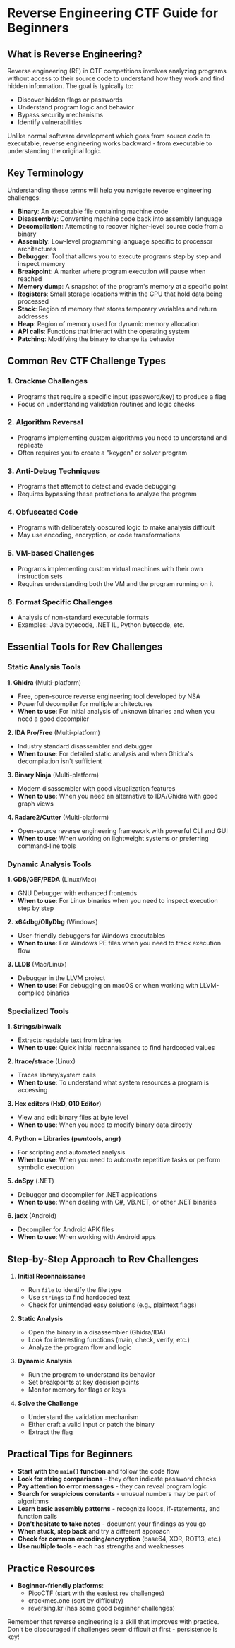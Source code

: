 # Reverse Engineering CTF Guide for Beginners

## What is Reverse Engineering?

Reverse engineering (RE) in CTF competitions involves analyzing programs without access to their source code to understand how they work and find hidden information. The goal is typically to:

- Discover hidden flags or passwords
- Understand program logic and behavior
- Bypass security mechanisms
- Identify vulnerabilities

Unlike normal software development which goes from source code to executable, reverse engineering works backward - from executable to understanding the original logic.

## Key Terminology

Understanding these terms will help you navigate reverse engineering challenges:

- **Binary**: An executable file containing machine code
- **Disassembly**: Converting machine code back into assembly language
- **Decompilation**: Attempting to recover higher-level source code from a binary
- **Assembly**: Low-level programming language specific to processor architectures
- **Debugger**: Tool that allows you to execute programs step by step and inspect memory
- **Breakpoint**: A marker where program execution will pause when reached
- **Memory dump**: A snapshot of the program's memory at a specific point
- **Registers**: Small storage locations within the CPU that hold data being processed
- **Stack**: Region of memory that stores temporary variables and return addresses
- **Heap**: Region of memory used for dynamic memory allocation
- **API calls**: Functions that interact with the operating system
- **Patching**: Modifying the binary to change its behavior

## Common Rev CTF Challenge Types

### 1. **Crackme Challenges**
- Programs that require a specific input (password/key) to produce a flag
- Focus on understanding validation routines and logic checks

### 2. **Algorithm Reversal**
- Programs implementing custom algorithms you need to understand and replicate
- Often requires you to create a "keygen" or solver program

### 3. **Anti-Debug Techniques**
- Programs that attempt to detect and evade debugging
- Requires bypassing these protections to analyze the program

### 4. **Obfuscated Code**
- Programs with deliberately obscured logic to make analysis difficult
- May use encoding, encryption, or code transformations

### 5. **VM-based Challenges**
- Programs implementing custom virtual machines with their own instruction sets
- Requires understanding both the VM and the program running on it

### 6. **Format Specific Challenges**
- Analysis of non-standard executable formats
- Examples: Java bytecode, .NET IL, Python bytecode, etc.

## Essential Tools for Rev Challenges

### Static Analysis Tools

**1. Ghidra** (Multi-platform)
- Free, open-source reverse engineering tool developed by NSA
- Powerful decompiler for multiple architectures
- **When to use**: For initial analysis of unknown binaries and when you need a good decompiler

**2. IDA Pro/Free** (Multi-platform)
- Industry standard disassembler and debugger
- **When to use**: For detailed static analysis and when Ghidra's decompilation isn't sufficient

**3. Binary Ninja** (Multi-platform)
- Modern disassembler with good visualization features
- **When to use**: When you need an alternative to IDA/Ghidra with good graph views

**4. Radare2/Cutter** (Multi-platform)
- Open-source reverse engineering framework with powerful CLI and GUI
- **When to use**: When working on lightweight systems or preferring command-line tools

### Dynamic Analysis Tools

**1. GDB/GEF/PEDA** (Linux/Mac)
- GNU Debugger with enhanced frontends
- **When to use**: For Linux binaries when you need to inspect execution step by step

**2. x64dbg/OllyDbg** (Windows)
- User-friendly debuggers for Windows executables
- **When to use**: For Windows PE files when you need to track execution flow

**3. LLDB** (Mac/Linux)
- Debugger in the LLVM project
- **When to use**: For debugging on macOS or when working with LLVM-compiled binaries

### Specialized Tools

**1. Strings/binwalk**
- Extracts readable text from binaries
- **When to use**: Quick initial reconnaissance to find hardcoded values

**2. ltrace/strace** (Linux)
- Traces library/system calls
- **When to use**: To understand what system resources a program is accessing

**3. Hex editors (HxD, 010 Editor)**
- View and edit binary files at byte level
- **When to use**: When you need to modify binary data directly

**4. Python + Libraries (pwntools, angr)**
- For scripting and automated analysis
- **When to use**: When you need to automate repetitive tasks or perform symbolic execution

**5. dnSpy** (.NET)
- Debugger and decompiler for .NET applications
- **When to use**: When dealing with C#, VB.NET, or other .NET binaries

**6. jadx** (Android)
- Decompiler for Android APK files
- **When to use**: When working with Android apps

## Step-by-Step Approach to Rev Challenges

1. **Initial Reconnaissance**
   - Run `file` to identify the file type
   - Use `strings` to find hardcoded text
   - Check for unintended easy solutions (e.g., plaintext flags)

2. **Static Analysis**
   - Open the binary in a disassembler (Ghidra/IDA)
   - Look for interesting functions (main, check, verify, etc.)
   - Analyze the program flow and logic

3. **Dynamic Analysis**
   - Run the program to understand its behavior
   - Set breakpoints at key decision points
   - Monitor memory for flags or keys

4. **Solve the Challenge**
   - Understand the validation mechanism
   - Either craft a valid input or patch the binary
   - Extract the flag

## Practical Tips for Beginners

- **Start with the `main()` function** and follow the code flow
- **Look for string comparisons** - they often indicate password checks
- **Pay attention to error messages** - they can reveal program logic
- **Search for suspicious constants** - unusual numbers may be part of algorithms
- **Learn basic assembly patterns** - recognize loops, if-statements, and function calls
- **Don't hesitate to take notes** - document your findings as you go
- **When stuck, step back** and try a different approach
- **Check for common encoding/encryption** (base64, XOR, ROT13, etc.)
- **Use multiple tools** - each has strengths and weaknesses

## Practice Resources

- **Beginner-friendly platforms**:
  - PicoCTF (start with the easiest rev challenges)
  - crackmes.one (sort by difficulty)
  - reversing.kr (has some good beginner challenges)

Remember that reverse engineering is a skill that improves with practice. Don't be discouraged if challenges seem difficult at first - persistence is key!
